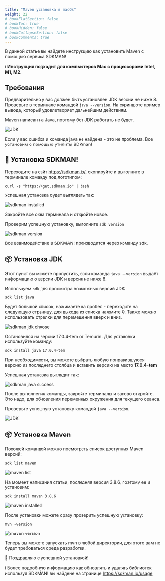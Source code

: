 ```yaml
---
title: "Maven установка в macOs"
weight: 22
# bookFlatSection: false
# bookToc: true
# bookHidden: false
# bookCollapseSection: false
# bookComments: true
---
```


В данной статье вы найдете инструкцию как установить Maven с помощью
сервиса SDKMAN!

ℹ️ **Инструкция подходит для компьютеров Mac с процессорами Intel, M1, M2.**

## Требования

Предварительно у вас должен быть установлен JDK версии не ниже 8. Проверьте в терминале
командой `java --version`. На скриншоте пример вывода,
который удовлетворяет дальнейшим действиям.

Maven написан на Java, поэтому без JDK работать не будет.

![JDK](java.jpg)

Если у вас ошибка и команда java не найдена - это
не проблема. Все установим с помощью утилиты SDKman!

## 🦸 Установка SDKMAN!

Переходите на сайт <https://sdkman.io/>, скопируйте и выполните в терминале
команду под логотипом:

`curl -s "https://get.sdkman.io" | bash`

Успешная установка будет выглядеть так:

![sdkman installed](sdk-installed.png)

Закройте все окна терминала и откройте новое.

Проверим успешную установку, выполните `sdk version`

![sdkman version](sdk-v.png)

Все взаимодействие в SDKMAN! производится через команду sdk.

## 📦 Установка JDK

Этот пункт вы можете пропустить, если команда `java --version`
выдаёт информацию о версии JDK и версия не ниже 8.

Используем `sdk` для просмотра возможных версий JDK:

`sdk list java`

Будет большой список, нажимаете на пробел - переходите на следующую страницу,
для выхода из списка нажмите Q. Также можно использовать стрелки для перемещения
вверх и вниз.

![sdkman jdk choose](choose-jdk.jpg)

Остановился на версии 17.0.4-tem от Temurin. Для установки используйте команду:

`sdk install java 17.0.4-tem`

При необходимости, вы можете выбрать любую понравившуюся версию из последнего столбца
и вставить версию на место **17.0.4-tem**

Успешная установка выглядит так:

![sdkman java success](sdk-java-success.png)

После выполнения команды, закройте терминалы и заново откройте. Это надо, для обновления
переменных окружения для текущего сеанса.

Проверьте успешную установку командой `java --version`.

![JDK](java.jpg)

## 📦 Установка Maven

Похожей командой можно посмотреть список доступных Maven версий:

`sdk list maven`

![maven list](maven-list.png)

На момент написания статьи, последняя версия 3.8.6, поэтому ее и установим:

`sdk install maven 3.8.6`

![maven installed](maven-installed.png)

После установки можете сразу проверить успешную установку:

`mvn -version`

![maven version](maven.png)

Теперь вы можете запускать mvn в любой директории, для этого вам не будет требоваться
среда разработки.

🎉 Поздравляю с успешной установкой!

ℹ️ Более подробную информацию как обновлять и удалять библиотек используя
SDKMAN! вы найдене на странице <https://sdkman.io/usage>
